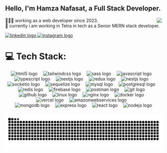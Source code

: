 <br clear="both">
<h2 align="left">Hello, I'm Hamza Nafasat, a Full Stack Developer.</h2>

<img align="right" src="https://profile-counter.glitch.me/hamza-nafasat/count.svg?"  />
<p align="left">👨🏼‍💻 working as a web developer since 2023.<br>🛜 currently i am working in Tetra in tech as a Senior MERN stack developer.</p>
  <a href="https://www.linkedin.com/in/hamza-nafasat" target="_blank">
    <img src="https://img.shields.io/static/v1?message=LinkedIn&logo=linkedin&label=&color=0077B5&logoColor=white&labelColor=&style=plastic" height="20" alt="linkedin logo"  />
  </a>
  <a href="https://www.instagram.com/fearless_surviver" target="_blank">
    <img src="https://img.shields.io/static/v1?message=Instagram&logo=instagram&label=&color=E4405F&logoColor=white&labelColor=&style=plastic" height="20" alt="instagram logo"  />
  </a>

<br clear="both">

<div align="center">
<h1 align="left">💻 Tech Stack:</h1>
  <img src="https://skillicons.dev/icons?i=html" height="60" alt="html5 logo"  />
  <img width="10" />
  <img src="https://skillicons.dev/icons?i=tailwind" height="60" alt="tailwindcss logo"  />
  <img width="10" />
  <img src="https://skillicons.dev/icons?i=sass" height="60" alt="sass logo"  />
  <img width="10" />
  <img src="https://skillicons.dev/icons?i=js" height="60" alt="javascript logo"  />
  <img width="10" />
  <img src="https://skillicons.dev/icons?i=ts" height="60" alt="typescript logo"  />
  <img width="10" />
 <img src="https://skillicons.dev/icons?i=nextjs" height="60" alt="nextjs logo"  />
  <img width="10" />
  <img src="https://skillicons.dev/icons?i=redux" height="60" alt="redux logo"  />
  <img width="10" />
  <img src="https://skillicons.dev/icons?i=nestjs" height="60" alt="nestjs logo"  />
  <img width="10" />
  <img src="https://cdn.jsdelivr.net/gh/devicons/devicon/icons/socketio/socketio-original.svg" height="60" alt="socketio logo"  />
  <img width="10" />
  <img src="https://skillicons.dev/icons?i=sequelize" height="60" alt="sequelize logo"  />
  <img width="10" />
  <img src="https://skillicons.dev/icons?i=mysql" height="60" alt="mysql logo"  />
  <img width="10" />
  <img src="https://skillicons.dev/icons?i=postgres" height="60" alt="postgresql logo"  />
  <img width="10" />
  <img src="https://skillicons.dev/icons?i=redis" height="60" alt="redis logo"  />
  <img width="10" />
  <img src="https://skillicons.dev/icons?i=firebase" height="60" alt="firebase logo"  />
  <img width="10" />
  <img src="https://skillicons.dev/icons?i=postman" height="60" alt="postman logo"  />
  <img width="10" />
  <img src="https://skillicons.dev/icons?i=git" height="60" alt="git logo"  />
  <img width="10" />
  <img src="https://skillicons.dev/icons?i=github" height="60" alt="github logo"  />
  <img width="10" />
  <img src="https://skillicons.dev/icons?i=linux" height="60" alt="linux logo"  />
  <img width="10" />
  <img src="https://skillicons.dev/icons?i=nginx" height="60" alt="nginx logo"  />
  <img width="10" />
  <img src="https://skillicons.dev/icons?i=docker" height="60" alt="docker logo"  />
  <img width="10" />
  <img src="https://skillicons.dev/icons?i=vercel" height="60" alt="vercel logo"  />
  <img width="10" />
  <img src="https://skillicons.dev/icons?i=aws" height="60" alt="amazonwebservices logo"  />
  <img width="10" />

  <div>
  <img src="https://img.shields.io/badge/MongoDB-47A248?logo=mongodb&logoColor=white&style=for-the-badge" height="50" alt="mongodb logo"  />
    <img width="10" />
  <img src="https://img.shields.io/badge/Express-000000?logo=express&logoColor=white&style=for-the-badge" height="50" alt="express logo"  />
  <img width="10" />
  <img src="https://img.shields.io/badge/React-61DAFB?logo=react&logoColor=black&style=for-the-badge" height="50" alt="react logo"  />
  <img width="10" />
  <img src="https://img.shields.io/badge/Node.js-339933?logo=nodedotjs&logoColor=white&style=for-the-badge" height="50" alt="nodejs logo"  />
  </div>
</div>

###

<picture>
  <source media="(prefers-color-scheme: dark)" srcset="https://raw.githubusercontent.com/hamza-nafasat/hamza-nafasat/output/github-snake-dark.svg" />
  <source media="(prefers-color-scheme: light)" srcset="https://raw.githubusercontent.com/hamza-nafasat/hamza-nafasat/output/github-snake.svg" />
  <img alt="github-snake" src="https://raw.githubusercontent.com/hamza-nafasat/hamza-nafasat/output/github-snake.svg" />
</picture>
